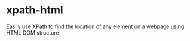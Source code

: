 # xpath-html
Easily use XPath to find the location of any element on a webpage using HTML DOM structure
